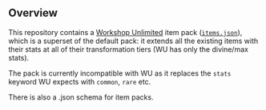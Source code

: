 ## Overview
This repository contains a [Workshop Unlimited](https://workshop-unlimited.vercel.app/) item pack ([`items.json`](items.json)), which is a superset of the default pack: it extends all the existing items with their stats at all of their transformation tiers (WU has only the divine/max stats).

The pack is currently incompatible with WU as it replaces the `stats` keyword WU expects with `common`, `rare` etc.

There is also a .json schema for item packs.
